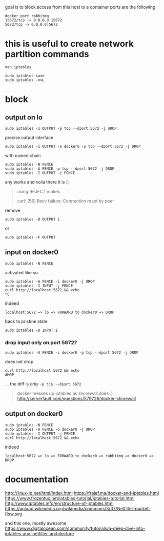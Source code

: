 goal is to block access from this host to a container
ports are the following

    docker port rabbitmq
    15672/tcp -> 0.0.0.0:15672
    5672/tcp -> 0.0.0.0:5672

this is useful to create network partition
commands
========

    man iptables

    sudo iptables-save
    sudo iptables -nvL

block
=====

output on lo
------------

    sudo iptables -I OUTPUT -p tcp --dport 5672 -j DROP

precise output interface

    sudo iptables -I OUTPUT -o docker0 -p tcp --dport 5672 -j DROP

with named chain

    sudo iptables -N FENCE
    sudo iptables -A FENCE -p tcp --dport 5672 -j DROP
    sudo iptables -I OUTPUT -j FENCE

any works and voila there it is :)

> using REJECT makes
>
> curl: (56) Recv failure: Connection reset by peer

remove

    sudo iptables -D OUTPUT 1
or

    sudo iptables -F OUTPUT

input on docker0
----------------

    sudo iptables -N FENCE

activated like so

    sudo iptables -A FENCE -i docker0 -j DROP
    sudo iptables -I INPUT -j FENCE
    curl http://localhost:5672 && echo
    ^C

indeed

    localhost:5672 => lo => FORWARD to docker0 => DROP

back to pristine state

    sudo iptables -D INPUT 1

### drop input only on port 5672?

    sudo iptables -A FENCE -i docker0 -p tcp --dport 5672 -j DROP

does not drop

    curl http://localhost:5672 && echo
    AMQP

...
the diff is _only_ `-p tcp --dport 5672`

> docker messes up iptables
> as shorewall does :)
> http://serverfault.com/questions/579726/docker-shorewall

output on docker0
-----------------

    sudo iptables -N FENCE
    sudo iptables -A FENCE -o docker0 -j DROP
    sudo iptables -I OUTPUT -j FENCE
    curl http://localhost:5672 && echo

indeed

    localhost:5672 => lo => FORWARD to docker0 => rabbitmq => docker0 => DROP

documentation
=============
http://linux-ip.net/html/index.html
https://fralef.me/docker-and-iptables.html
https://www.frozentux.net/iptables-tutorial/iptables-tutorial.html
http://www.iptables.info/en/structure-of-iptables.html
https://upload.wikimedia.org/wikipedia/commons/3/37/Netfilter-packet-flow.svg


and this one, mostly awesome
https://www.digitalocean.com/community/tutorials/a-deep-dive-into-iptables-and-netfilter-architecture
